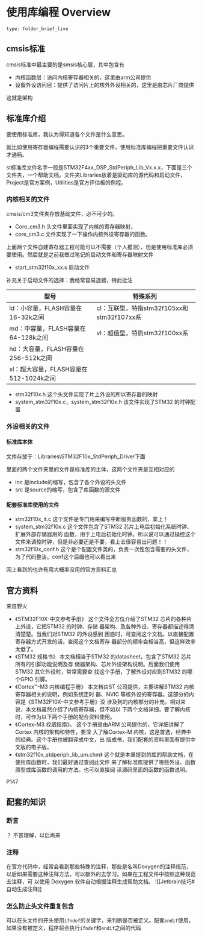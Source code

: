 # 使用库编程 Overview
 
```ccard
type: folder_brief_live
```
 
## cmsis标准

cmsis标准中最主要的是smsis核心层，其中包含有

- 内核函数层：访问内核寄存器相关的，这里由arm公司提供
- 设备外设访问层：提供了访问片上的核外外设相关的，这里是由芯片厂商提供

这就是架构

## 标准库介绍

要使用标准库，我认为得知道各个文件是什么意思。

就比如使用寄存器编程需要认识的3个重要文件，使用标准库编程把重要文件认识才通畅。

st标准库文件名字一般是STM32F4xx_DSP_StdPeriph_Lib_Vx.x.x，下面是三个文件夹，一个帮助文档。文件夹Libraries放着是驱动库的源代码和启动文件，Project是官方案例，Utilities是官方评估板的例程。

### 内核相关的文件

cmsis/cm3文件夹存放基础文件，必不可少的。

- Core_cm3.h 头文件里面实现了内核的寄存器映射，
- core_cm3.c 文件实现了一下操作内核外设寄存器的函数。

上面两个文件自建寄存器工程可能可以不需要（个人推测），但是使用标准库必须要使用。然后就是之前我做过笔记的启动文件和寄存器映射文件

- start_stm32f10x_xx.s 启动文件

补充关于启动文件的选择：我经常容易选错，特此批注

| 型号                                   | 特殊系列                                   |
| -------------------------------------- | ------------------------------------------ |
| ld：小容量，FLASH容量在16-32k之间      | cl：互联型，特指stm32f105xx和stm32f107xx系 |
| md：中容量，FLASH容量在64-128k之间     | vl：超值型，特质stm32f100xx系              |
| hd：大容量，FLASH容量在256-512k之间    |                                            |
| xl：超大容量，FLASH容量在512-1024k之间 |                                            |

- stm32f10x.h 这个头文件实现了片上外设的所以寄存器的映射
- system_stm32f10x.c，system_stm32f10x.h 该文件实现了STM32 的时钟配置

### 外设相关的文件

#### 标准库本体

文件存放于：Libraries\STM32F10x_StdPeriph_Driver下面

里面的两个文件夹里的文件是标准库的主体，这两个文件夹是互相对应的

- inc 是include的缩写，包含了各个外设的头文件
- src 是source的缩写，包含了库函数的源文件

#### 配套标准库使用的文件

- stm32f10x_it.c 这个文件是专门用来编写中断服务函数的，拿上！
- system_stm32f10x.c 这个文件包含了STM32 芯片上电后初始化系统时钟、扩展外部存储器用的
  函数，用于上电后初始化时钟。所以说可以通过操控这个文件来调控时钟，但是非必要还是不要，看上去很容易出问题！！
- stm32f10x_conf.h 这个是个配置文件类的，负责一次性包含需要的头文件，为了代码整洁。conf这个后缀也可以看出来



网上看到的也许有用大概率没用的官方资料汇总

## 官方资料

来自野火

- 《STM32F10X-中文参考手册》
  这个文件全方位介绍了STM32 芯片的各种片上外设，它把STM32 的时钟、存储
  器架构、及各种外设、寄存器都描述得清清楚楚。当我们对STM32 的外设感到
  困惑时，可查阅这个文档。以直接配置寄存器方式开发的话，查阅这个文档寄存
  器部分的频率会相当高，但这样效率太低了。
- 《STM32 规格书》
  本文档相当于STM32 的datasheet，包含了STM32 芯片所有的引脚功能说明及存
  储器架构、芯片外设架构说明。后面我们使用STM32 其它外设时，常常需要查
  找这个手册，了解外设对应到STM32 的哪个GPIO 引脚。
- 《Cortex™-M3 内核编程手册》
  本文档由ST 公司提供，主要讲解STM32 内核寄存器相关的说明，例如系统定时
  器、NVIC 等核外设的寄存器。这部分的内容是《STM32F10X-中文参考手册》没
  涉及到的内核部分的补充。相对来说，本文档虽然介绍了内核寄存器，但不如以
  下两个文档详细，要了解内核时，可作为以下两个手册的配合资料使用。
- 《Cortex-M3 权威指南》。
  这个手册是由ARM 公司提供的，它详细讲解了Cortex 内核的架构和特性，要深
  入了解Cortex-M 内核，这是首选，经典中的经典。这个手册也被翻译成中文，出
  版成书，我们配套的资料里面有提供中文版的电子版。
- 《stm32f10x_stdperiph_lib_um.chm》
  这个就是本章提到的库的帮助文档，在使用库函数时，我们最好通过查阅此文件
  来了解标准库提供了哪些外设、函数原型或库函数的调用的方法。也可以直接阅
  读源码里面的函数的函数说明。

P147

## 配套的知识
### 断言
？
不甚理解，以后再来
### 注释
在官方代码中，经常会看到那些特殊的注释，那些是名叫Doxygen的注释规范，
以后如果需要这种注释方法，可以额外的去学习。如果在工程文件中按照这种规范去注释，可
以使用 Doxygen 软件自动根据注释生成帮助文档。
![[Jetbrain技巧#自动生成注释]]
### 怎么防止头文件重复包含
可以在头文件的开头使用`ifndef`的关键字，来判断是否被定义。配套`endif`使用，如果没有被定义，程序将会执行`ifndef`和`endif`之间的代码
